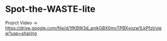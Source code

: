 # Spot-the-WASTE-lite

Projrct Video -> https://drive.google.com/file/d/1fKBW3d_anikGBX0mvTPBXvozw1LkPfzt/view?usp=sharing
